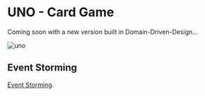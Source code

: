 # UNO - Card Game

Coming soon with a new version built in Domain-Driven-Design...

![uno](https://user-images.githubusercontent.com/3751899/106400516-23a96580-641f-11eb-8b20-be95b38185ff.gif)

## Event Storming

[Event Storming](/doc/event-storming.pdf).
